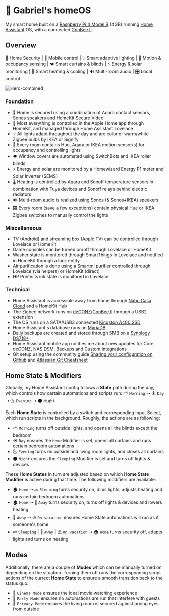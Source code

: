 # 🏡 Gabriel's homeOS
My smart home built on a [Raspberry Pi 4 Model B](https://www.raspberrypi.com/products/raspberry-pi-4-model-b/) (4GB) running [Home Assistant](https://www.home-assistant.io/) OS, with a connected [ConBee II](https://www.phoscon.de/en/conbee2).

## Overview
🚨 Home Security | 📱 Mobile control | 💡 Smart adaptive lighting | 👋 Motion & occupancy sensing | 👁 Smart curtains & blinds | ⚡ Energy & solar monitoring | 🌡 Smart heating & cooling | 🔊 Multi-room audio | 🎛 Local control

![Hero-combined](https://user-images.githubusercontent.com/61377476/138591773-0800bf9a-436e-49e3-895f-d651278713fd.png)

### Foundation
- 🚨 Home is secured using a combination of Aqara contact sensors, Sonos speakers and HomeKit Secure Video
- 📱 Most everything is controlled in the Apple Home app through HomeKit, and managed through Home Assistant Lovelace
- 💡 All lights adapt throughout the day and are color or warm/white Zigbee bulbs by IKEA or Signify
- 👋 Every room contains Hue, Aqara or IKEA motion sensor(s) for occupancy and controlling lights
- 👁 Window covers are automated using SwitchBots and IKEA roller blinds
- ⚡ Energy and solar are monitored by a Homewizard Energy P1 meter and Solar Inverter (SEMS) 
- 🌡 Heating is controlled by Aqara and Sonoff temperature sensors in combination with Tuya devices and Sonoff relays behind electric radiators
- 🔊 Multi-room audio is realized using Sonos (& Sonos+IKEA) speakers
- 🎛 Every room (save a few exceptions) contain physical Hue or IKEA Zigbee switches to manually control the lights

### Miscellaneous
- TV (Android) and streaming box (Apple TV) can be controlled through Lovelace or HomeKit
- Game consoles can be turned on/off through Lovelace or HomeKit
- Washer state is monitored through SmartThings in Lovelace and notified in HomeKit through a lock entity
- Air purification is done using a Smartmi purifier controlled through Lovelace (via helpers) or HomeKit (direct)
- HP Printer & ink state is monitored in Lovelace

### Technical
- Home Assistant is accessible away from home through [Nabu Casa Cloud](https://www.nabucasa.com/) and a HomeKit Hub
- The Zigbee network runs on [deCONZ](https://phoscon.de/en/conbee2/software)/[ConBee II](https://www.phoscon.de/en/conbee2) through a USB2 extension
- The OS runs on a SATA/USB3 connected [Kingston A400 SSD](https://www.kingston.com/en/ssd/a400-solid-state-drive)
- Home Assistant's database runs on [MariaDB](https://mariadb.org/)
- Daily backups are created and stored through SMB on a [Synology DS718+](https://www.synology.com/support/download/DS718+?version=7.0#system)
- Home Assistant mobile app notifies me about new updates for Core, deCONZ, NAS DSM, Backups and Custom Integrations
- Git setup using the community guide [Sharing your configuration on Github](https://community.home-assistant.io/t/sharing-your-configuration-on-github/195144) and [Atlassian Git Cheatsheet](https://www.atlassian.com/git/tutorials/atlassian-git-cheatsheet)

## Home State & Modifiers
Globally, my Home Assistant config follows a **State** path during the day, which controls how certain automations and scripts run: ⛅️ `Morning` ⇢ ☀️ `Day` ⇢ 🌜 `Evening` ⇢ 🌑 `Night`

Each **Home State** is controlled by a switch and corresponding Input Select, which run scripts in the background. Roughly, the actions are as following:

- ⛅️ `Morning` turns off outside lights, and opens all the blinds except the bedroom
- ☀️ `Day` ensures the `Home` Modifier is set, opens all curtains and runs certain bedroom automations
- 🌜 `Evening` turns on outside and living room lights, and closes all curtains
- 🌑 `Night` ensures the `Sleeping` Modifier is set and turns off lights & devices

These **Home States** in turn are adjusted based on which **Home State Modifier** is active during that time. The following modifiers are available:

- 🏠 `Home` ⇢ 💤 `Sleeping` turns security on, dims lights, adjusts heating and runs certain bedroom automations
- 🏠 `Home` ⇢ 📍 `Away` turns security on, turns off lights & devices and lowers heating
- 📍 `Away` ⇢ ⛱️ `On vacation` ensures Home State automations will run as if someone's home
- 💤 `Sleeping` | 📍 `Away` | ⛱️ `On vacation` ⇢ 🏠 `Home` turns security off, adapts lights and turns on heating

## Modes
Additionally, there are a couple of **Modes** which can be manually turned on depending on the situation. Turning them off runs the corresponding script actions of the currect **Home State** to ensure a smooth transition back to the status quo.
- 🍿 ``Cinema Mode`` ensures the ideal movie watching experience
- 🎉 ``Party Mode`` ensures no automations are run that interfere with guests
- 👀 ``Privacy Mode`` ensures the living room is secured against prying eyes from outside

